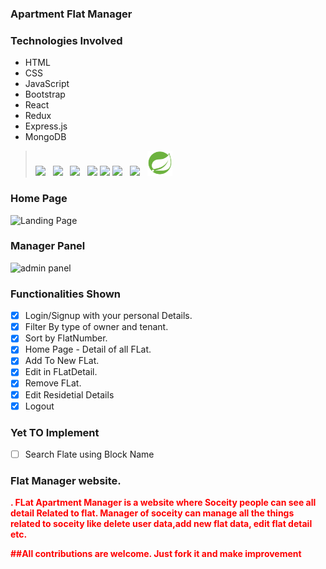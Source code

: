 ### Apartment Flat Manager 

### Technologies Involved

- HTML 
- CSS
- JavaScript
- Bootstrap
- React
- Redux
- Express.js
- MongoDB
 
> <img height="40" src="https://www.flaticon.com/svg/static/icons/svg/1216/1216733.svg">&nbsp;&nbsp;
    <img height="40" src="https://www.flaticon.com/svg/static/icons/svg/732/732190.svg">&nbsp;&nbsp;
    <img height="40" src="https://www.flaticon.com/svg/static/icons/svg/541/541509.svg">&nbsp;&nbsp;
    <img height="40" src="https://encrypted-tbn0.gstatic.com/images?q=tbn%3AANd9GcSSYXDgtUuX0KXITEzysyAq-gwLKRNalIEdUg&usqp=CAU">
    <img height="50" src="https://upload.wikimedia.org/wikipedia/commons/thumb/a/a7/React-icon.svg/1200px-React-icon.svg.png">
    <img height="40" src="https://miro.medium.com/max/2800/0*U2DmhXYumRyXH6X1.png">&nbsp;&nbsp;
    <img height="40" src="https://n7.nextpng.com/sticker-png/925/447/sticker-png-express-js-node-js-javascript-mongodb-node-js-text-trademark-logo-web-application.png">&nbsp;&nbsp;
<img height="40" src="https://raw.githubusercontent.com/github/explore/80688e429a7d4ef2fca1e82350fe8e3517d3494d/topics/spring-boot/spring-boot.png">&nbsp;&nbsp;


### Home Page

<img src="https://www.linkpicture.com/q/r2_5.png" alt="Landing Page" />

### Manager Panel

<img src="https://www.linkpicture.com/q/r1_4.png" alt="admin panel">

### Functionalities Shown
- [x] Login/Signup with your personal Details.
- [x] Filter By type of owner and tenant.
- [x] Sort by FlatNumber.
- [x] Home Page - Detail of all FLat.
- [x] Add To New FLat.
- [x] Edit in FLatDetail.
- [x] Remove FLat.
- [x] Edit Residetial Details
- [x] Logout

### Yet TO Implement
- [ ] Search Flate using Block Name

### Flat Manager website.

<b style="color:red;">. FLat Apartment Manager is a website where Soceity people can see all detail Related to flat. Manager of soceity can manage all the things related to soceity like delete user data,add new flat data, edit flat detail etc.

##All contributions are welcome. Just fork it and make improvement